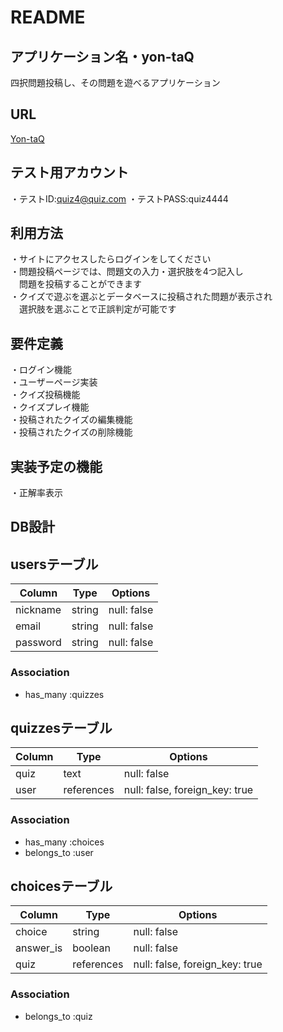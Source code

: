 # README

## アプリケーション名・yon-taQ

四択問題投稿し、その問題を遊べるアプリケーション

## URL
  [Yon-taQ](https://yon-taq.herokuapp.com/)

## テスト用アカウント
  ・テストID:quiz4@quiz.com
  ・テストPASS:quiz4444


## 利用方法
・サイトにアクセスしたらログインをしてください  
・問題投稿ページでは、問題文の入力・選択肢を4つ記入し  
　問題を投稿することができます  
・クイズで遊ぶを選ぶとデータベースに投稿された問題が表示され  
　選択肢を選ぶことで正誤判定が可能です  

## 要件定義
・ログイン機能  
・ユーザーページ実装  
・クイズ投稿機能  
・クイズプレイ機能  
・投稿されたクイズの編集機能  
・投稿されたクイズの削除機能  

## 実装予定の機能
・正解率表示

## DB設計

## usersテーブル

| Column          | Type    | Options     |
| --------------- | ------- | ----------- |
| nickname        | string  | null: false |
| email           | string  | null: false |
| password        | string  | null: false |

### Association

- has_many :quizzes

## quizzesテーブル

| Column          | Type        | Options                       |
| --------------- | ----------- | ----------------------------- |
| quiz            | text        | null: false                   |
| user            | references  | null: false, foreign_key: true|

### Association

- has_many :choices
- belongs_to :user

## choicesテーブル

| Column          | Type        | Options                       |
| --------------- | ----------- | ----------------------------- |
| choice          | string      | null: false                   |
| answer_is       | boolean     | null: false                   |
| quiz            | references  | null: false, foreign_key: true|

### Association

- belongs_to :quiz